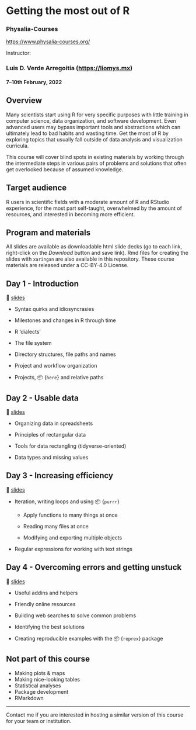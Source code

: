 # Getting the most out of R

### Physalia-Courses 
https://www.physalia-courses.org/

Instructor: 
### Luis D. Verde Arregoitia (https://liomys.mx)

#### 7&ndash;10th February, 2022

## Overview

Many scientists start using R for very specific purposes with little training in computer science, data organization, and software development. Even advanced users may bypass important tools and abstractions which can ultimately lead to bad habits and wasting time. Get the most of R by exploring topics that usually fall outside of data analysis and visualization curricula. 

This course will cover blind spots in existing materials by working through the intermediate steps in various pairs of problems and solutions that often get overlooked because of assumed knowledge.

## Target audience

R users in scientific fields with a moderate amount of R and RStudio experience, for the most part self-taught, overwhelmed by the amount of resources, and interested in becoming more efficient.

## Program and materials

All slides are available as downloadable html slide decks (go to each link, right-click on the _Download_ button and save link). Rmd files for creating the slides with `xaringan` are also available in this repository. These course materials are released under a CC-BY-4.0 License. 

## Day 1 - Introduction
💽 [slides](https://github.com/luisDVA/physalia-gtmoR-course/blob/master/slides/01-monday.html)

- Syntax quirks and idiosyncrasies

- Milestones and changes in R through time 

- R ‘dialects’

- The file system

- Directory structures, file paths and names  

- Project and workflow organization

- Projects, 📦 {`here`}  and relative paths


## Day 2 - Usable data
💽 [slides](https://github.com/luisDVA/physalia-gtmoR-course/blob/master/slides/02-tuesday.html)

- Organizing data in spreadsheets

- Principles of rectangular data

- Tools for data rectangling (tidyverse-oriented)  

- Data types and missing values 

## Day 3 - Increasing efficiency
💽 [slides](https://github.com/luisDVA/physalia-gtmoR-course/blob/master/slides/03-wednesday.html)

- Iteration, writing loops and using 📦 {`purrr`}

  - Apply functions to many things at once

  - Reading many files at once

  - Modifying and exporting multiple objects

- Regular expressions for working with text strings 

## Day 4 - Overcoming errors and getting unstuck
💽 [slides](https://github.com/luisDVA/physalia-gtmoR-course/blob/master/slides/04-thursday.html)

- Useful addins and helpers

- Friendly online resources

- Building web searches to solve common problems

- Identifying the best solutions

- Creating reproducible examples with the 📦 {`reprex`} package 


## Not part of this course

- Making plots & maps
- Making nice-looking tables
- Statistical analyses
- Package development
- RMarkdown

***
Contact me if you are interested in hosting a similar version of this course for your team or institution.
